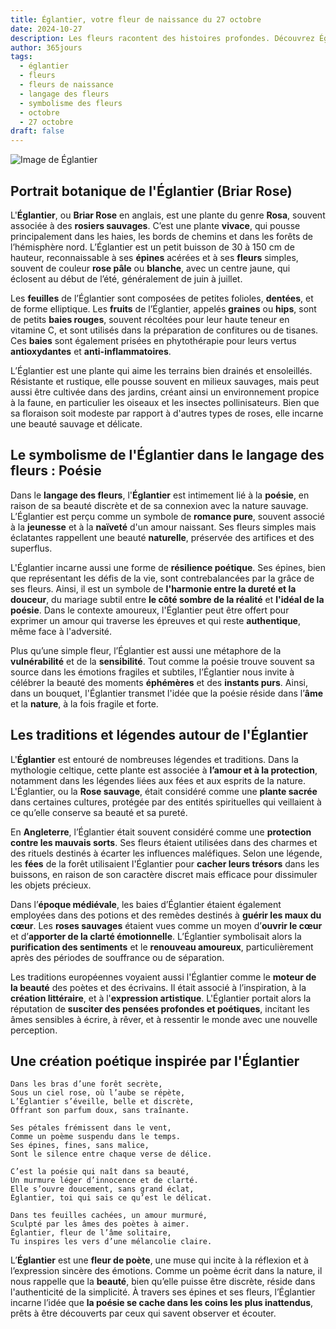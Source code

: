 ```yaml
---
title: Églantier, votre fleur de naissance du 27 octobre
date: 2024-10-27
description: Les fleurs racontent des histoires profondes. Découvrez Églantier, votre fleur de naissance du 27 octobre, ses symboles et récits fascinants. Plongez dans sa signification et son langage unique dans l'art floral.
author: 365jours
tags:
  - églantier
  - fleurs
  - fleurs de naissance
  - langage des fleurs
  - symbolisme des fleurs
  - octobre
  - 27 octobre
draft: false
---
```


![Image de Églantier](https://cdn.pixabay.com/photo/2018/05/10/10/39/brambles-3387246_1280.jpg#center)


## Portrait botanique de l'Églantier (Briar Rose)

L'**Églantier**, ou **Briar Rose** en anglais, est une plante du genre **Rosa**, souvent associée à des **rosiers sauvages**. C’est une plante **vivace**, qui pousse principalement dans les haies, les bords de chemins et dans les forêts de l’hémisphère nord. L’Églantier est un petit buisson de 30 à 150 cm de hauteur, reconnaissable à ses **épines** acérées et à ses **fleurs** simples, souvent de couleur **rose pâle** ou **blanche**, avec un centre jaune, qui éclosent au début de l’été, généralement de juin à juillet.

Les **feuilles** de l’Églantier sont composées de petites folioles, **dentées**, et de forme elliptique. Les **fruits** de l’Églantier, appelés **graines** ou **hips**, sont de petits **baies rouges**, souvent récoltées pour leur haute teneur en vitamine C, et sont utilisés dans la préparation de confitures ou de tisanes. Ces **baies** sont également prisées en phytothérapie pour leurs vertus **antioxydantes** et **anti-inflammatoires**.

L’Églantier est une plante qui aime les terrains bien drainés et ensoleillés. Résistante et rustique, elle pousse souvent en milieux sauvages, mais peut aussi être cultivée dans des jardins, créant ainsi un environnement propice à la faune, en particulier les oiseaux et les insectes pollinisateurs. Bien que sa floraison soit modeste par rapport à d'autres types de roses, elle incarne une beauté sauvage et délicate.

## Le symbolisme de l'Églantier dans le langage des fleurs : Poésie

Dans le **langage des fleurs**, l'**Églantier** est intimement lié à la **poésie**, en raison de sa beauté discrète et de sa connexion avec la nature sauvage. L’Églantier est perçu comme un symbole de **romance pure**, souvent associé à la **jeunesse** et à la **naïveté** d'un amour naissant. Ses fleurs simples mais éclatantes rappellent une beauté **naturelle**, préservée des artifices et des superflus.

L'Églantier incarne aussi une forme de **résilience poétique**. Ses épines, bien que représentant les défis de la vie, sont contrebalancées par la grâce de ses fleurs. Ainsi, il est un symbole de **l'harmonie entre la dureté et la douceur**, du mariage subtil entre **le côté sombre de la réalité** et **l'idéal de la poésie**. Dans le contexte amoureux, l'Églantier peut être offert pour exprimer un amour qui traverse les épreuves et qui reste **authentique**, même face à l'adversité.

Plus qu’une simple fleur, l’Églantier est aussi une métaphore de la **vulnérabilité** et de la **sensibilité**. Tout comme la poésie trouve souvent sa source dans les émotions fragiles et subtiles, l’Églantier nous invite à célébrer la beauté des moments **éphémères** et des **instants purs**. Ainsi, dans un bouquet, l'Églantier transmet l'idée que la poésie réside dans l’**âme** et la **nature**, à la fois fragile et forte.

## Les traditions et légendes autour de l'Églantier

L'**Églantier** est entouré de nombreuses légendes et traditions. Dans la mythologie celtique, cette plante est associée à **l’amour et à la protection**, notamment dans les légendes liées aux fées et aux esprits de la nature. L'Églantier, ou la **Rose sauvage**, était considéré comme une **plante sacrée** dans certaines cultures, protégée par des entités spirituelles qui veillaient à ce qu’elle conserve sa beauté et sa pureté.

En **Angleterre**, l’Églantier était souvent considéré comme une **protection contre les mauvais sorts**. Ses fleurs étaient utilisées dans des charmes et des rituels destinés à écarter les influences maléfiques. Selon une légende, les **fées** de la forêt utilisaient l'Églantier pour **cacher leurs trésors** dans les buissons, en raison de son caractère discret mais efficace pour dissimuler les objets précieux.

Dans l’**époque médiévale**, les baies d’Églantier étaient également employées dans des potions et des remèdes destinés à **guérir les maux du cœur**. Les **roses sauvages** étaient vues comme un moyen d’**ouvrir le cœur** et d’**apporter de la clarté émotionnelle**. L’Églantier symbolisait alors la **purification des sentiments** et le **renouveau amoureux**, particulièrement après des périodes de souffrance ou de séparation.

Les traditions européennes voyaient aussi l'Églantier comme le **moteur de la beauté** des poètes et des écrivains. Il était associé à l’inspiration, à la **création littéraire**, et à l'**expression artistique**. L'Églantier portait alors la réputation de **susciter des pensées profondes et poétiques**, incitant les âmes sensibles à écrire, à rêver, et à ressentir le monde avec une nouvelle perception.

## Une création poétique inspirée par l'Églantier

```
Dans les bras d’une forêt secrète,
Sous un ciel rose, où l’aube se répète,
L’Églantier s’éveille, belle et discrète,
Offrant son parfum doux, sans traînante.

Ses pétales frémissent dans le vent,
Comme un poème suspendu dans le temps.
Ses épines, fines, sans malice,
Sont le silence entre chaque verse de délice.

C’est la poésie qui naît dans sa beauté,
Un murmure léger d’innocence et de clarté.
Elle s’ouvre doucement, sans grand éclat,
Églantier, toi qui sais ce qu’est le délicat.

Dans tes feuilles cachées, un amour murmuré,
Sculpté par les âmes des poètes à aimer.
Églantier, fleur de l’âme solitaire,
Tu inspires les vers d’une mélancolie claire.
```

L’**Églantier** est une **fleur de poète**, une muse qui incite à la réflexion et à l’expression sincère des émotions. Comme un poème écrit dans la nature, il nous rappelle que la **beauté**, bien qu’elle puisse être discrète, réside dans l'authenticité de la simplicité. À travers ses épines et ses fleurs, l’Églantier incarne l’idée que **la poésie se cache dans les coins les plus inattendus**, prêts à être découverts par ceux qui savent observer et écouter.

